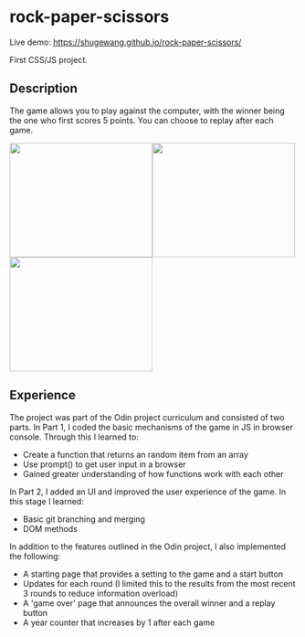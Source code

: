 # rock-paper-scissors
Live demo: https://shugewang.github.io/rock-paper-scissors/

First CSS/JS project.

## Description
The game allows you to play against the computer, with the winner being the one who first scores 5 points. You can choose to replay after each game.

<image src="https://user-images.githubusercontent.com/101587342/168478421-2fab0674-d49e-4624-bc0f-20dca9777fcb.png" width="250" height="200"><image src="https://user-images.githubusercontent.com/101587342/168478426-04957df7-f597-4a6a-8df3-398d332cdbef.png" width="250" height="200"><image src="https://user-images.githubusercontent.com/101587342/168478430-eaedf2e4-34f3-4424-9783-0d252f4866c0.png" width="250" height="200">

## Experience
The project was part of the Odin project curriculum and consisted of two parts. 
In Part 1, I coded the basic mechanisms of the game in JS in browser console. Through this I learned to:
- Create a function that returns an random item from an array
- Use prompt() to get user input in a browser
- Gained greater understanding of how functions work with each other

In Part 2, I added an UI and improved the user experience of the game. In this stage I learned:
- Basic git branching and merging
- DOM methods

In addition to the features outlined in the Odin project, I also implemented the following:
- A starting page that provides a setting to the game and a start button
- Updates for each round (I limited this to the results from the most recent 3 rounds to reduce information overload)
- A 'game over' page that announces the overall winner and a replay button
- A year counter that increases by 1 after each game
